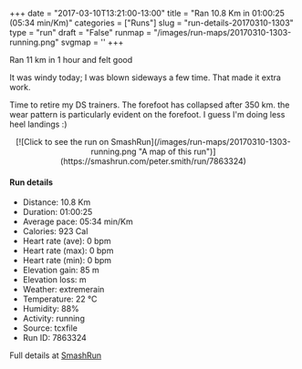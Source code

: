 +++
date = "2017-03-10T13:21:00-13:00"
title = "Ran 10.8 Km in 01:00:25 (05:34 min/Km)"
categories = ["Runs"]
slug = "run-details-20170310-1303"
type = "run"
draft = "False"
runmap = "/images/run-maps/20170310-1303-running.png"
svgmap = '<polyline points="1 55, 0 56, 0 56, 1 57, 0 60, 1 60, 5 56, 10 51, 18 48, 23 50, 25 48, 26 47, 27 45, 28 44, 32 44, 39 45, 44 46, 55 54, 60 56, 65 56, 69 56, 78 54, 83 51, 89 52, 92 54, 96 52, 100 48, 98 44, 97 40, 97 44, 100 48, 97 51, 94 53, 92 54, 89 53, 88 52, 83 51, 79 53, 73 55, 66 56, 62 56, 58 55, 54 53, 45 46, 31 45, 27 45, 23 49, 18 47, 14 49, 9 51">'
+++

Ran 11 km in 1 hour and felt good 

It was windy today; I was blown sideways a few time. That made it extra work. 

Time to retire my DS trainers. The forefoot has collapsed after 350 km. the wear pattern is particularly evident on the forefoot. I guess I'm doing less heel landings :)

<!--more-->

<center>
[![Click to see the run on SmashRun](/images/run-maps/20170310-1303-running.png "A map of this run")](https://smashrun.com/peter.smith/run/7863324)
</center>

#### Run details

* Distance: 10.8 Km
* Duration: 01:00:25
* Average pace: 05:34 min/Km
* Calories: 923 Cal
* Heart rate (ave): 0 bpm
* Heart rate (max): 0 bpm
* Heart rate (min): 0 bpm
* Elevation gain: 85 m
* Elevation loss:  m
* Weather: extremerain
* Temperature: 22 &deg;C
* Humidity: 88%
* Activity: running
* Source: tcxfile
* Run ID: 7863324

Full details at [SmashRun](https://smashrun.com/peter.smith/run/7863324)